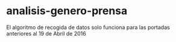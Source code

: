 # analisis-genero-prensa

El algoritmo de recogida de datos solo funciona para las portadas anteriores al 19 de Abril de 2016
